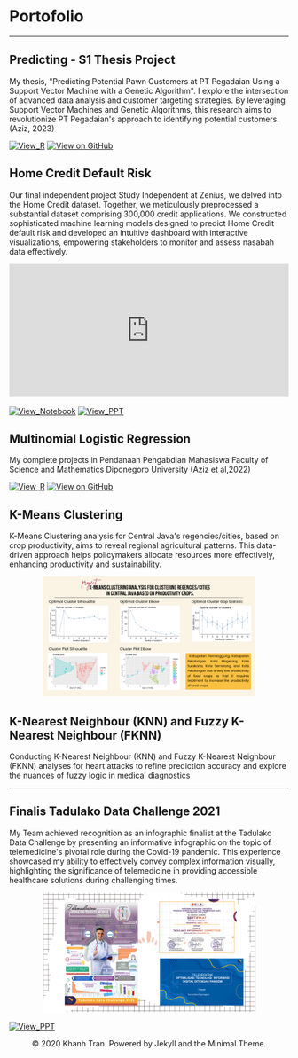 # Portofolio
---
## Predicting - S1 Thesis Project
My thesis, "Predicting Potential Pawn Customers at PT Pegadaian Using a Support Vector Machine with a Genetic Algorithm". I explore the intersection of advanced data analysis and customer targeting strategies. By leveraging Support Vector Machines and Genetic Algorithms, this research aims to revolutionize PT Pegadaian's approach to identifying potential customers. (Aziz, 2023)

[![View_R](https://img.shields.io/badge/R%20Studio-logo%3DRStudio?logo=R&logoColor=blue&color=pink)](https://github.com/muhammadazizch/Genetic-Algorithm/blob/main/Syntax.R)
[![View on GitHub](https://img.shields.io/badge/GitHub-View_on_GitHub-blue?logo=GitHub)](https://github.com/muhammadazizch/Genetic-Algorithm)


## Home Credit Default Risk
Our final independent project Study Independent at Zenius, we delved into the Home Credit dataset. Together, we meticulously preprocessed a substantial dataset comprising 300,000 credit applications. We constructed sophisticated machine learning models designed to predict Home Credit default risk and developed an intuitive dashboard with interactive visualizations, empowering stakeholders to monitor and assess nasabah data effectively.
<br>

<iframe id="pptxFrame" src="https://docs.google.com/viewer?url=https://raw.githubusercontent.com%2Fmuhammadazizch%2Fmuhammadazizch.github.io%2Fmain%2Fpdf%2FFinPro_DA_Slide%2520Presentas_Group%252020.pptx&embedded=true" frameborder="0" width="100%" height="240px"></iframe>
<script>
  window.addEventListener('message', function (e) {
    var pptxFrame = document.getElementById('pptxFrame');
    if (e.data === 'left') {
      pptxFrame.contentWindow.postMessage('prev', '*');
    } else if (e.data === 'right') {
      pptxFrame.contentWindow.postMessage('next', '*');
    }
  });
</script>


[![View_Notebook](https://img.shields.io/badge/Google_Colab-logo%3DGoogle%20Colab?logo=Google%20Colab&logoColor=orange&color=grey
)](https://colab.research.google.com/drive/10YoELq7qfbHt-wuevbzBtzSvQesJehF-#scrollTo=JfEaivuS9uK7)
[![View_PPT](https://img.shields.io/badge/Microsoft%20PowerPoint-logo%3DMicrosoft%20PowerPoint?logo=Microsoft%20PowerPoint&logoColor=orange&color=white)](https://docs.google.com/presentation/d/1T52yEULFplWzGRg4oN6xYld42b0oX6VrMzHx4PnY1Qk/edit?usp=sharing)


## Multinomial Logistic Regression
My complete projects in Pendanaan Pengabdian Mahasiswa Faculty of Science and Mathematics Diponegoro University (Aziz et al,2022)

[![View_R](https://img.shields.io/badge/R%20Studio-logo%3DRStudio?logo=R&logoColor=blue&color=pink)](https://github.com/muhammadazizch/Multinomial-Logistic-Regression/blob/main/multinomial.R)
[![View on GitHub](https://img.shields.io/badge/GitHub-View_on_GitHub-blue?logo=GitHub)](https://github.com/muhammadazizch/Multinomial-Logistic-Regression)


## K-Means Clustering 
K-Means Clustering analysis for Central Java's regencies/cities, based on crop productivity, aims to reveal regional agricultural patterns. This data-driven approach helps policymakers allocate resources more effectively, enhancing productivity and sustainability.
<br>
<center><img src="images/K-Means.png" width="384" height="216" alt="Infographic"/></center>

## K-Nearest Neighbour (KNN) and Fuzzy K-Nearest Neighbour (FKNN)
Conducting K-Nearest Neighbour (KNN) and Fuzzy K-Nearest Neighbour (FKNN) analyses for heart attacks to refine prediction accuracy and explore the nuances of fuzzy logic in medical diagnostics

---
## Finalis Tadulako Data Challenge 2021
My Team achieved recognition as an infographic finalist at the Tadulako Data Challenge by presenting an informative infographic on the topic of telemedicine's pivotal role during the Covid-19 pandemic. This experience showcased my ability to effectively convey complex information visually, highlighting the significance of telemedicine in providing accessible healthcare solutions during challenging times.
<br>
<center><img src="images/Tadulako.png" width="384" height="216" alt="Infographic"/></center>

[![View_PPT](https://img.shields.io/badge/Microsoft%20PowerPoint-logo%3DMicrosoft%20PowerPoint?logo=Microsoft%20PowerPoint&logoColor=orange&color=white)](https://docs.google.com/presentation/d/17-qftVDoq8JTAltv_7jiFHNB1PFUd65fqD_bEfE3_Ok/edit?usp=sharing)

<center>© 2020 Khanh Tran. Powered by Jekyll and the Minimal Theme.</center>
